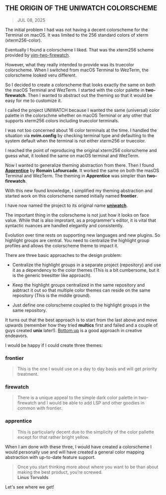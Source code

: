 ## THE ORIGIN OF THE UNIWATCH COLORSCHEME
> JUL 08, 2025

The initial problem I had was not having a decent colorscheme for the Terminal on macOS.
It was limited to the 256 standard colors of xterm (xterm256-color).

Eventually I found a colorscheme I liked.  That was the xterm256 scheme provided by
[vim-two-firewatch](two-firewatch/README.md).

However, what they really intended to provide was its truecolor colorscheme.
When I switched from macOS Terminal to WezTerm, the colorscheme looked veru different.

So I decided to create a colorscheme that looks exactly the same on both the macOS Terminal
and WezTerm.  I started with the color palette in **two-firewatch**.  Then I wanted to
abstract out the theming so that it would be easy for me to customize it.

I called the project UNIWATCH because I wanted the same (universal) color palette in the
colorschme whether on macOS Terminal or any other that supports xterm256 colors including
truecolor terminals.

I was not too concerned about 16 color terminals at the time.  I handled the situation
via **nvim.config** by checking terminal type and defaulting to the system default when
the terminal is not either xterm256 or truecolor.

I reached the point of reproducing the original xterm256 colorscheme and guess what,
it looked the same on macOS terminal and WezTerm.

Now I wanted to generalize theming abstraction from there.  Then I found
[**Apprentice**](https://github.com/romainl/Apprentice) by **Romain Lafourcade**.
It worked the same on both the masOS Terminal and WezTerm.  The theming in
**Apprentice** was simpler than **two-firewatch**.

With this new found knowledge, I simplified my theming abstraction and started work
on this colorscheme named initially named **frontier**.

I have now named the project to its original name
[**uniwatch**](https://github.com/rubocode/uniwatch.nvim).

The important thing in the colorscheme is not just how it looks on face value.
While that is also improtant, as a programmer's editor, it is vital that syntactic
nuances are handled elegantly and consistently.

Evolution over time rests on supporting new languages and new plugins.
So highlight groups are central.  You need to centralize the highlight
group profiles and allows the colorscheme theme to impact it.

There are three basic approaches to the design problem:  

* Centralize the highlight groups in a separate project (repository)
and use it as a dependency to the color themes (This is a bit cumbersome,
but it is the generic treesitter like approach).

* Keep the highlight groups centralized in the same repository and asbtract
it out so that multiple color themes can reside on the same repository
(This is the middle ground).

* Just define one colorscheme coupled to the highlight groups in the
same repository.

It turns out that the best approach is to start from the last above and move
upwards (remember how they tried **multics** first and failed and a couple of
guys created **unix** later!).
[Bottom up](https://rubocode.github.io/blog/2018-08-17/top-down-and-bottom-up)
is a good approach in creative endeavors.

I would be happy if I could create three themes:  

### frontier
> This is the one I would use on a day to day basis and will get priority treatment.

### firewatch
> There is a unique appeal to the simple dark color palette in two-firewatch and
> I would be able to add LSP and other goodies in common with frontier.

### apprentice
> This is particularly decent due to the simplicity of the color pallette
> except for that rather bright yellow.

When I am done with these three, I would have created a colorscheme I would
personally use and will have created a general color mapping abstraction with
up-to-date feature support.

> Once you start thinking more about where you want to be than about
> making the best product, you’re screwed.  
> **Linus Torvalds**  

Let's see where we get!
